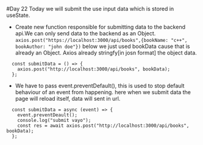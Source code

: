 #Day 22
Today we will submit the use input data which is stored in useState.

- Create new function responsible for submitting data to the backend api.We can only send data to the backend as an Object. `axios.post("https://localhost:3000/api/books",{bookName: "c++", bookAuthor: "john doe"})` below we just used bookData cause that is already an Object. Axios already stringfy[in josn format] the object data.

```
  const submitData = () => {
    axios.post("http://localhost:3000/api/books", bookData);
  };
```

- We have to pass event.preventDefault(), this is used to stop default behaviour of an event from happening. here when we submit data the page will reload itself, data will sent in url. 

```
  const submitData = async (event) => {
    event.preventDeault();
    console.log("submit vayo");
    const res = await axios.post("http://localhost:3000/api/books", bookData);
  };
```
